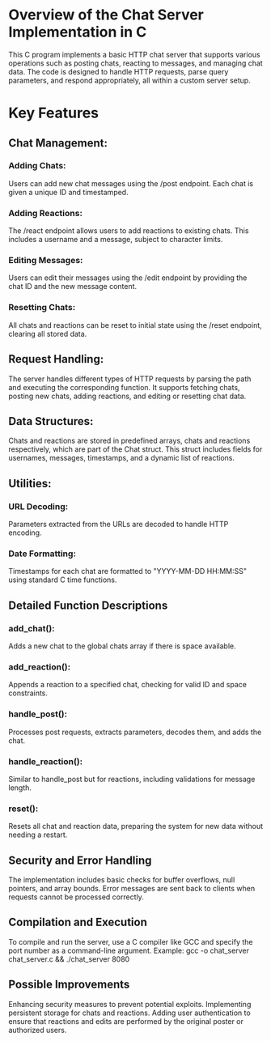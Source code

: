 # Overview of the Chat Server Implementation in C
This C program implements a basic HTTP chat server that supports various operations such as posting chats, reacting to messages, and managing chat data. The code is designed to handle HTTP requests, parse query parameters, and respond appropriately, all within a custom server setup.

# Key Features
## Chat Management:

### Adding Chats: 
Users can add new chat messages using the /post endpoint. Each chat is given a unique ID and timestamped.
### Adding Reactions: 
The /react endpoint allows users to add reactions to existing chats. This includes a username and a message, subject to character limits.
### Editing Messages:
Users can edit their messages using the /edit endpoint by providing the chat ID and the new message content.
### Resetting Chats: 
All chats and reactions can be reset to initial state using the /reset endpoint, clearing all stored data.

## Request Handling:
The server handles different types of HTTP requests by parsing the path and executing the corresponding function. It supports fetching chats, posting new chats, adding reactions, and editing or resetting chat data.

## Data Structures:
Chats and reactions are stored in predefined arrays, chats and reactions respectively, which are part of the Chat struct. This struct includes fields for usernames, messages, timestamps, and a dynamic list of reactions.

## Utilities:
### URL Decoding: 
Parameters extracted from the URLs are decoded to handle HTTP encoding.
### Date Formatting: 
Timestamps for each chat are formatted to "YYYY-MM-DD HH:MM:SS" using standard C time functions.

## Detailed Function Descriptions
### add_chat(): 
Adds a new chat to the global chats array if there is space available.
### add_reaction(): 
Appends a reaction to a specified chat, checking for valid ID and space constraints.
### handle_post(): 
Processes post requests, extracts parameters, decodes them, and adds the chat.
### handle_reaction(): 
Similar to handle_post but for reactions, including validations for message length.
### reset(): 
Resets all chat and reaction data, preparing the system for new data without needing a restart.

## Security and Error Handling
The implementation includes basic checks for buffer overflows, null pointers, and array bounds. Error messages are sent back to clients when requests cannot be processed correctly.

## Compilation and Execution
To compile and run the server, use a C compiler like GCC and specify the port number as a command-line argument. Example: gcc -o chat_server chat_server.c && ./chat_server 8080

## Possible Improvements
Enhancing security measures to prevent potential exploits.
Implementing persistent storage for chats and reactions.
Adding user authentication to ensure that reactions and edits are performed by the original poster or authorized users.
